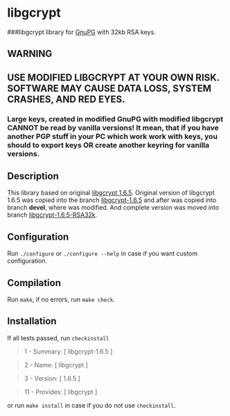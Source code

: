 # libgcrypt
###libgcrypt library for [GnuPG](https://github.com/nikitasius/GnuPG/) with 32kb RSA keys.
## WARNING
## USE MODIFIED LIBGCRYPT AT YOUR OWN RISK. SOFTWARE MAY CAUSE DATA LOSS, SYSTEM CRASHES, AND RED EYES.
### Large keys, created in modified GnuPG with modified libgcrypt CANNOT be read by vanilla versions! It mean, that if you have another PGP stuff in your PC which work work with keys, you should to export keys OR create another keyring for vanilla versions.

## Description
This library based on original [libgcrypt 1.6.5](https://gnupg.org/ftp/gcrypt/libgcrypt/libgcrypt-1.6.5.tar.bz2). Original version of libgcrypt 1.6.5 was copied into the branch [libgcrypt-1.6.5](https://github.com/nikitasius/libgcrypt/tree/libgcrypt-1.6.5) and after was copied into branch **devel**, where was modified. And complete version was moved into branch [libgcrypt-1.6.5-RSA32k](https://github.com/nikitasius/libgcrypt/tree/1.6.5-RSA32k).

## Configuration
Run `./configure` or `./configure --help` in case if you want custom configuration.

## Compilation
Run `make`, if no errors, run `make check`.

## Installation
If all tests passed, run `checkinstall`

>1 -  Summary: [ libgcrypt-1.6.5 ]

>2 -  Name:    [ libgcrypt ]

>3 -  Version: [ 1.6.5 ]

>11 - Provides: [ libgcrypt ]

or run `make install` in case if you do not use `checkinstall`.
